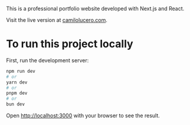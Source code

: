 This is a professional portfolio website developed with Next.js and React.

Visit the live version at [camilolucero.com](https://camilolucero.com/).

# To run this project locally

First, run the development server:

```bash
npm run dev
# or
yarn dev
# or
pnpm dev
# or
bun dev
```

Open [http://localhost:3000](http://localhost:3000) with your browser to see the result.
